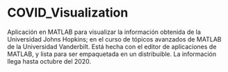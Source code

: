 # COVID_Visualization
Aplicación en MATLAB para visualizar la información obtenida de la Universidad Johns Hopkins; 
en el curso de tópicos avanzados de MATLAB de la Universidad Vanderbilt. Está hecha con el editor
de aplicaciones de MATLAB, y lista para ser empaquetada en un distribuible. La información llega 
hasta octubre del 2020.
